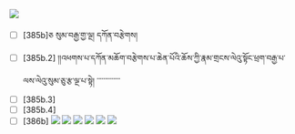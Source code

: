 ![](https://github.com/Esukhia/J018/blob/master/MRK35_SAMPLING/Td/Td087-0374.jpg)
- [ ] [385b]ཅ སུམ་བརྒྱ་གྱ་ལྔ། དཀོན་བརྩེགས།
- [ ] [385b.2] །།འཕགས་པ་དཀོན་མཆོག་བརྩེགས་པ་ཆེན་པོའི་ཆོས་ཀྱི་རྣམ་གྲངས་ལེའུ་སྟོང་ཕྲག་བརྒྱ་པ་ལས་ལེའུ་སུམ་ཅུ་རྩ་ལྔ་པ་སྟེ། ་་་་་་་་་་་་་་
- [ ] [385b.3]
- [ ] [385b.4]
- [ ] [386b]
![](https://github.com/Esukhia/J018/blob/master/MRK35_SAMPLING/Td/Td087-0385.jpg)
![](https://github.com/Esukhia/J018/blob/master/MRK35_SAMPLING/Td/Td087-0386.jpg)
![](https://github.com/Esukhia/J018/blob/master/MRK35_SAMPLING/Td/Td087-0387.jpg)
![](https://github.com/Esukhia/J018/blob/master/MRK35_SAMPLING/Td/Td087-0398.jpg)
![](https://github.com/Esukhia/J018/blob/master/MRK35_SAMPLING/Td/Td087-0399.jpg)
![](https://github.com/Esukhia/J018/blob/master/MRK35_SAMPLING/Td/Td087-0400.jpg)

